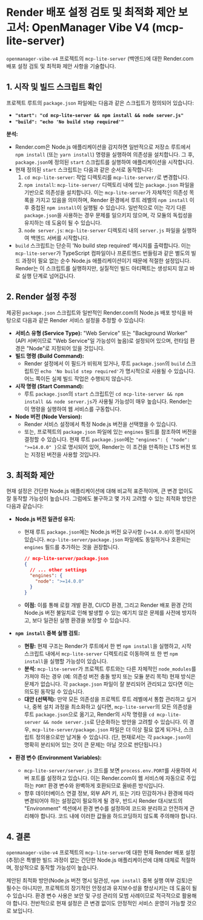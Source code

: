 # Render 배포 설정 검토 및 최적화 제안 보고서: OpenManager Vibe V4 (mcp-lite-server)

`openmanager-vibe-v4` 프로젝트의 `mcp-lite-server` (백엔드)에 대한 Render.com 배포 설정 검토 및 최적화 제안 사항을 기술합니다.

## 1. 시작 및 빌드 스크립트 확인

프로젝트 루트의 `package.json` 파일에는 다음과 같은 스크립트가 정의되어 있습니다:

*   **`"start": "cd mcp-lite-server && npm install && node server.js"`**
*   **`"build": "echo 'No build step required'"`**

**분석:**

*   Render.com은 Node.js 애플리케이션을 감지하면 일반적으로 저장소 루트에서 `npm install` (또는 `yarn install`) 명령을 실행하여 의존성을 설치합니다. 그 후, `package.json`에 정의된 `start` 스크립트를 실행하여 애플리케이션을 시작합니다.
*   현재 정의된 `start` 스크립트는 다음과 같은 순서로 동작합니다:
    1.  `cd mcp-lite-server`: 작업 디렉토리를 `mcp-lite-server/`로 변경합니다.
    2.  `npm install`: `mcp-lite-server/` 디렉토리 내에 있는 `package.json` 파일을 기반으로 의존성을 설치합니다. 이는 `mcp-lite-server`가 자체적인 의존성 목록을 가지고 있음을 의미하며, Render 환경에서 루트 레벨의 `npm install` 이후 중첩된 `npm install`이 실행될 수 있습니다. 일반적으로 이는 각기 다른 `package.json`을 사용하는 경우 문제를 일으키지 않으며, 각 모듈의 독립성을 유지하는 데 도움이 될 수 있습니다.
    3.  `node server.js`: `mcp-lite-server` 디렉토리 내의 `server.js` 파일을 실행하여 백엔드 서버를 시작합니다.
*   `build` 스크립트는 단순히 'No build step required' 메시지를 출력합니다. 이는 `mcp-lite-server`가 TypeScript 컴파일이나 프론트엔드 번들링과 같은 별도의 빌드 과정이 필요 없는 순수 Node.js 애플리케이션이기 때문에 적절한 설정입니다. Render는 이 스크립트를 실행하지만, 실질적인 빌드 아티팩트는 생성되지 않고 바로 실행 단계로 넘어갑니다.

## 2. Render 설정 추정

제공된 `package.json` 스크립트와 일반적인 Render.com의 Node.js 배포 방식을 바탕으로 다음과 같은 Render 서비스 설정을 추정할 수 있습니다:

*   **서비스 유형 (Service Type):** "Web Service" 또는 "Background Worker" (API 서버이므로 "Web Service"일 가능성이 높음)로 설정되어 있으며, 런타임 환경은 "Node"로 지정되어 있을 것입니다.
*   **빌드 명령 (Build Command):**
    *   Render 설정에서 이 필드가 비워져 있거나, 루트 `package.json`의 `build` 스크립트인 `echo 'No build step required'`가 명시적으로 사용될 수 있습니다. 어느 쪽이든 실제 빌드 작업은 수행되지 않습니다.
*   **시작 명령 (Start Command):**
    *   루트 `package.json`의 `start` 스크립트인 `cd mcp-lite-server && npm install && node server.js`가 사용될 가능성이 매우 높습니다. Render는 이 명령을 실행하여 웹 서비스를 구동합니다.
*   **Node 버전 (Node Version):**
    *   Render 서비스 설정에서 특정 Node.js 버전을 선택했을 수 있습니다.
    *   또는, 프로젝트의 `package.json` 파일에 있는 `engines` 필드를 참조하여 버전을 결정할 수 있습니다. 현재 루트 `package.json`에는 `"engines": { "node": ">=14.0.0" }`으로 명시되어 있어, Render는 이 조건을 만족하는 LTS 버전 또는 지정된 버전을 사용할 것입니다.

## 3. 최적화 제안

현재 설정은 간단한 Node.js 애플리케이션에 대해 비교적 표준적이며, 큰 변경 없이도 잘 동작할 가능성이 높습니다. 그럼에도 불구하고 몇 가지 고려할 수 있는 최적화 방안은 다음과 같습니다:

*   **Node.js 버전 일관성 유지:**
    *   현재 루트 `package.json`에는 Node.js 버전 요구사항 (`>=14.0.0`)이 명시되어 있습니다. `mcp-lite-server/package.json` 파일에도 동일하거나 호환되는 `engines` 필드를 추가하는 것을 권장합니다.
        ```json
        // mcp-lite-server/package.json
        {
          // ... other settings
          "engines": {
            "node": ">=14.0.0"
          }
        }
        ```
    *   **이점:** 이를 통해 로컬 개발 환경, CI/CD 환경, 그리고 Render 배포 환경 간의 Node.js 버전 불일치로 인해 발생할 수 있는 예기치 않은 문제를 사전에 방지하고, 보다 일관된 실행 환경을 보장할 수 있습니다.

*   **`npm install` 중복 실행 검토:**
    *   **현황:** 현재 구조는 Render가 루트에서 한 번 `npm install`을 실행하고, 시작 스크립트 내에서 `mcp-lite-server` 디렉토리로 이동하여 또 한 번 `npm install`을 실행할 가능성이 있습니다.
    *   **분석:** `mcp-lite-server`가 프로젝트 루트와는 다른 자체적인 `node_modules`를 가져야 하는 경우 (예: 의존성 버전 충돌 방지 또는 모듈 분리 목적) 현재 방식은 문제가 없습니다. 각 `package.json` 파일이 잘 분리되어 관리되고 있다면 이는 의도된 동작일 수 있습니다.
    *   **대안 (선택적):** 만약 모든 의존성을 프로젝트 루트 레벨에서 통합 관리하고 싶거나, 중복 설치 과정을 최소화하고 싶다면, `mcp-lite-server`의 모든 의존성을 루트 `package.json`으로 옮기고, Render의 시작 명령을 `cd mcp-lite-server && node server.js`로 단순화하는 방안을 고려할 수 있습니다. 이 경우, `mcp-lite-server/package.json` 파일은 더 이상 필요 없게 되거나, 스크립트 정의용으로만 남겨둘 수 있습니다. (단, 현재로서는 각 `package.json`이 명확히 분리되어 있는 것이 큰 문제는 아닐 것으로 판단됩니다.)

*   **환경 변수 (Environment Variables):**
    *   `mcp-lite-server/server.js` 코드를 보면 `process.env.PORT`를 사용하여 서버 포트를 설정하고 있습니다. 이는 Render.com이 웹 서비스에 자동으로 주입하는 `PORT` 환경 변수와 완벽하게 호환되므로 올바른 방식입니다.
    *   향후 데이터베이스 연결 정보, 외부 API 키, 또는 기타 민감하거나 환경에 따라 변경되어야 하는 설정값이 필요하게 될 경우, 반드시 Render 대시보드의 "Environment" 섹션에서 환경 변수를 설정하여 코드와 분리하고 안전하게 관리해야 합니다. 코드 내에 이러한 값들을 하드코딩하지 않도록 주의해야 합니다.

## 4. 결론

`openmanager-vibe-v4` 프로젝트의 `mcp-lite-server`에 대한 현재 Render 배포 설정(추정)은 특별한 빌드 과정이 없는 간단한 Node.js 애플리케이션에 대해 대체로 적절하며, 정상적으로 동작할 가능성이 높습니다.

제안된 최적화 방안(Node.js 버전 명시 일관성, `npm install` 중복 실행 여부 검토)은 필수는 아니지만, 프로젝트의 장기적인 안정성과 유지보수성을 향상시키는 데 도움이 될 수 있습니다. 환경 변수 사용은 보안 및 구성 관리의 모범 사례이므로 적극적으로 활용해야 합니다. 전반적으로 현재 설정은 큰 변경 없이도 안정적인 서비스 운영이 가능할 것으로 보입니다.
